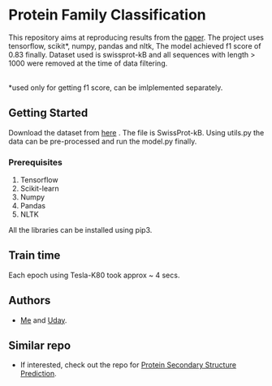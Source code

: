 # Protein Family Classification

This repository aims at reproducing results from the [paper](https://cs224d.stanford.edu/reports/LeeNguyen.pdf). 
The project uses tensorflow, scikit*, numpy, pandas and nltk,
The model achieved f1 score of 0.83 finally.
Dataset used is swissprot-kB and all sequences with length > 1000 were removed at the time of data filtering.

<br>
*used only for getting f1 score, can be imlplemented separately.


## Getting Started

Download the dataset from [here](http://www.uniprot.org/) .
The file is SwissProt-kB.
Using utils.py the data can be pre-processed and run the model.py finally.

### Prerequisites

1. Tensorflow
2. Scikit-learn
3. Numpy
4. Pandas
5. NLTK

All the libraries can be installed using pip3.


## Train time

Each epoch using Tesla-K80 took approx ~ 4 secs.

## Authors

* [Me](https://github.com/s1998) and [Uday](https://github.com/Udayraj123). 


## Similar repo

* If interested, check out the repo for [Protein Secondary Structure Prediction](https://github.com/Udayraj123/protein-secondary-structure-prediction). 

<!-- ## Acknowledgments

* Hat tip to anyone who's code was used
* Inspiration
* etc
 -->

